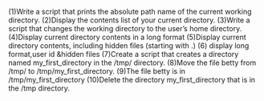 (1)Write a script that prints the absolute path name of the current working directory.
(2)Display the contents list of your current directory.
(3)Write a script that changes the working directory to the user’s home directory.
(4)Display current directory contents in a long format
(5)Display current directory contents, including hidden files (starting with .)
(6) display long format,user id &hidden files
(7)Create a script that creates a directory named my_first_directory in the /tmp/ directory.
(8)Move the file betty from /tmp/ to /tmp/my_first_directory.
(9)The file betty is in /tmp/my_first_directory
(10)Delete the directory my_first_directory that is in the /tmp directory.
